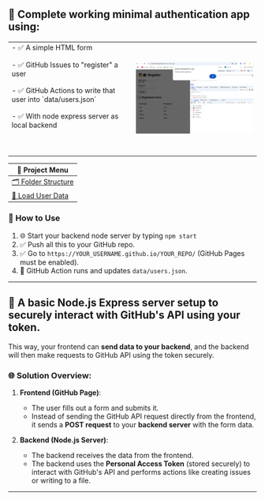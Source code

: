 ## 🎯 **Complete working minimal authentication app** using:
<table>
  <tr>
    <td align="left" width="50%">
      - ✅ A simple HTML form  <br><br>
      - ✅ GitHub Issues to "register" a user <br><br>  
      - ✅ GitHub Actions to write that user into `data/users.json` <br><br>  
      - ✅ With node express server as local backend<br><br><br><br>
    </td>
    <td align="left" width="50%">
      <img src="https://github.com/potatoscript/MyDocuments/blob/main/node-auth-app.png?raw=true" width="450" />
    </td>
  </tr>
</table>

| 🚀 **Project Menu**  |
|------------------------------------------------|
| [🗂 Folder Structure](https://github.com/potatoscript/node-auth-app/wiki/Folder-Structure) |
| [💾 Load User Data](https://github.com/potatoscript/node-auth-app/wiki/Load-User-Data) |

### 🚀 How to Use

1. 🌐 Start your backend node server by typing `npm start`
2. ✅ Push all this to your GitHub repo.
3. ✅ Go to `https://YOUR_USERNAME.github.io/YOUR_REPO/` (GitHub Pages must be enabled).
4. 🔄 GitHub Action runs and updates `data/users.json`.

---

## 🎯 A basic **Node.js Express server** setup to securely interact with GitHub's API using your token. 

This way, your frontend can **send data to your backend**, and the backend will then make requests to GitHub API using the token securely.

### 🌐 Solution Overview:

1. **Frontend (GitHub Page)**:
   - The user fills out a form and submits it.
   - Instead of sending the GitHub API request directly from the frontend, it sends a **POST request** to your **backend server** with the form data.

2. **Backend (Node.js Server)**:
   - The backend receives the data from the frontend.
   - The backend uses the **Personal Access Token** (stored securely) to interact with GitHub's API and performs actions like creating issues or writing to a file.

---


